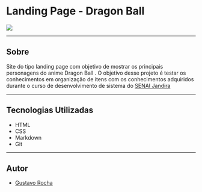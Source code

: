 # Landing Page - Dragon Ball 

![](./img/Captura%20de%20Tela%202024-10-25%20%C3%A0s%2017.04.45.png)

---

## Sobre
Site do tipo landing page com objetivo de mostrar os principais personagens do anime Dragon Ball . O objetivo desse projeto é testar os conhecimentos em organização de itens com os conhecimentos adquiridos durante o curso de desenvolvimento de sistema do [SENAI Jandira](https://sp.senai.br/unidade/jandira/)

---

## Tecnologias Utilizadas
- HTML
- CSS
- Markdown
- Git

---

## Autor
- [Gustavo Rocha](https://www.linkedin.com/in/gustavo-rocha-gomes-3b1442327/)